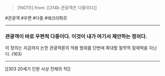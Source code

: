 > [!NOTE] from: [[314b 관광객은 다중이다]]

#관광객 #우편 #다중 #에크리튀르 

--- 
### 관광객이 바로 우편적 다중이다. 이것이 내가 여기서 제안하는 정의다.
이 정의는 지금까지 논한 관광객론의 적용 범위를 단번에 확대할 철학적 잠재력을 지닌다. (163) 

--- 
[[303 20세기 인문 사상 전체의 적]]